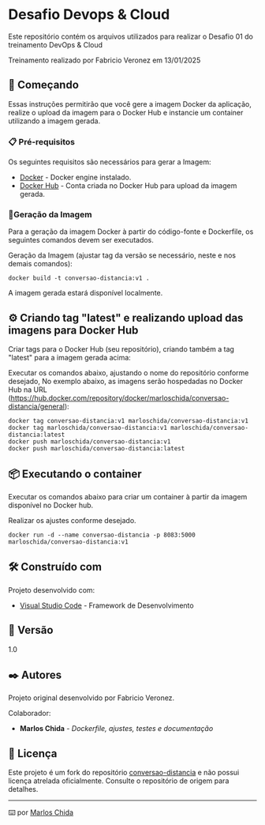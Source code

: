 # Desafio Devops & Cloud

Este repositório contém os arquivos utilizados para realizar o Desafio 01 do treinamento DevOps & Cloud

Treinamento realizado por Fabricio Veronez em 13/01/2025

## 🚀 Começando

Essas instruções permitirão que você gere a imagem Docker da aplicação, realize o upload da imagem para o Docker Hub e instancie um container utilizando a imagem gerada.


### 📋 Pré-requisitos

Os seguintes requisitos são necessários para gerar a Imagem:
* [Docker](https://docker.com) - Docker engine instalado.
* [Docker Hub](https://hub.docker.com/) - Conta criada no Docker Hub para upload da imagem gerada.

### 🔧Geração da Imagem 

Para a geração da imagem Docker à partir do código-fonte e Dockerfile, os seguintes comandos devem ser executados.

Geração da Imagem (ajustar tag da versão se necessário, neste e nos demais comandos):

```
docker build -t conversao-distancia:v1 .
```

A imagem gerada estará disponível localmente.

## ⚙️ Criando tag "latest" e realizando upload das imagens para Docker Hub

Criar tags para o Docker Hub (seu repositório), criando também a tag  "latest" para a imagem gerada acima:

Executar os comandos abaixo, ajustando o nome do repositório conforme desejado,
No exemplo abaixo, as imagens serão hospedadas no Docker Hub na URL (https://hub.docker.com/repository/docker/marloschida/conversao-distancia/general):

```
docker tag conversao-distancia:v1 marloschida/conversao-distancia:v1
docker tag marloschida/conversao-distancia:v1 marloschida/conversao-distancia:latest
docker push marloschida/conversao-distancia:v1
docker push marloschida/conversao-distancia:latest
```

## 📦 Executando o container

Executar os comandos abaixo para criar um container à partir da imagem disponível no Docker hub.

Realizar os ajustes conforme desejado.
```
docker run -d --name conversao-distancia -p 8083:5000 marloschida/conversao-distancia:v1
```


## 🛠️ Construído com

Projeto desenvolvido com:

* [Visual Studio Code](https://code.visualstudio.com/) - Framework de Desenvolvimento


## 📌 Versão

1.0

## ✒️ Autores

Projeto original desenvolvido por Fabricio Veronez.

Colaborador:

* **Marlos Chida** - *Dockerfile, ajustes, testes e documentação* 


## 📄 Licença

Este projeto é um fork do repositório [conversao-distancia](https://github.com/KubeDev/conversao-distancia)  e não possui licença atrelada oficialmente. Consulte o repositório de origem para detalhes.

---
⌨️ por [Marlos Chida](mailto:marlos.chida@qriar.com?subject=DevOps)
